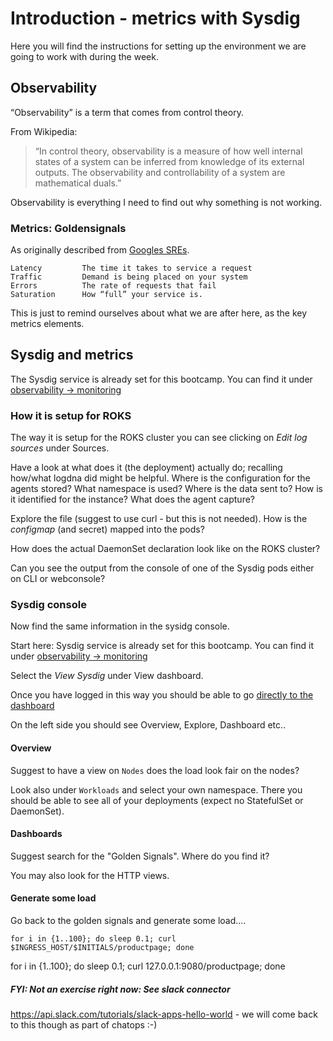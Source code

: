# Introduction - metrics with Sysdig

Here you will find the instructions for setting up the environment we are going to work with during the week.


## Observability
“Observability” is a term that comes from control theory. 

From Wikipedia:
> “In control theory, observability is a measure of how well internal states of a system can be inferred from knowledge of its external outputs. The observability and controllability of a system are mathematical duals.”

Observability is everything I need to find out why something is not working.

### Metrics: Goldensignals
As originally described from [Googles SREs]( https://landing.google.com/sre/sre-book/chapters/monitoring-distributed-systems/#xref_monitoring_golden-signals ).

```
Latency 		The time it takes to service a request
Traffic			Demand is being placed on your system
Errors			The rate of requests that fail
Saturation 		How “full” your service is.
```

This is just to remind ourselves about what we are after here, as the key metrics elements.

## Sysdig and metrics
The Sysdig service is already set for this bootcamp. You can find it under [observability -> monitoring](https://cloud.ibm.com/observe/monitoring)

### How it is setup for ROKS
The way it is setup for the ROKS cluster you can see clicking on *Edit log sources* under Sources. 

Have a look at what does it (the deployment) actually do; recalling how/what logdna did might be helpful. Where is the configuration for the agents stored? What namespace is used? Where is the data sent to? How is it identified for the instance? What does the agent capture?

Explore the file (suggest to use curl - but this is not needed).
How is the *configmap* (and secret) mapped into the pods?

How does the actual DaemonSet declaration look like on the ROKS cluster?

Can you see the output from the console of one of the Sysdig pods either on CLI or webconsole?

### Sysdig console
Now find the same information in the sysidg console.

Start here: Sysdig service is already set for this bootcamp. You can find it under [observability -> monitoring](https://cloud.ibm.com/observe/monitoring)

Select the *View Sysdig* under View dashboard.

Once you have logged in this way you should be able to go [directly to the dashboard](https://eu-de.monitoring.cloud.ibm.com/#)

On the left side you should see Overview, Explore, Dashboard etc..

#### Overview
Suggest to have a view on `Nodes` does the load look fair on the nodes?

Look also under `Workloads` and select your own namespace. There you should be able to see all of your deployments (expect no StatefulSet or DaemonSet).


#### Dashboards
Suggest search for the "Golden Signals". Where do you find it?

You may also look for the HTTP views.

#### Generate some load
Go back to the golden signals and generate some load....

```
for i in {1..100}; do sleep 0.1; curl $INGRESS_HOST/$INITIALS/productpage; done
```

for i in {1..100}; do sleep 0.1; curl 127.0.0.1:9080/productpage; done


##### FYI: Not an exercise right now: See slack connector

https://api.slack.com/tutorials/slack-apps-hello-world - we will come back to this though as part of chatops :-)


